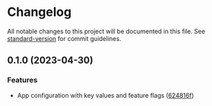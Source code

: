 # Changelog

All notable changes to this project will be documented in this file. See [standard-version](https://github.com/conventional-changelog/standard-version) for commit guidelines.

## 0.1.0 (2023-04-30)


### Features

* App configuration with key values and feature flags ([624816f](https://github-vivi/vivitian930/terraform-azurerm-app-config/commit/624816fe06794d344d5f341c0a007d513c3c0f36))
